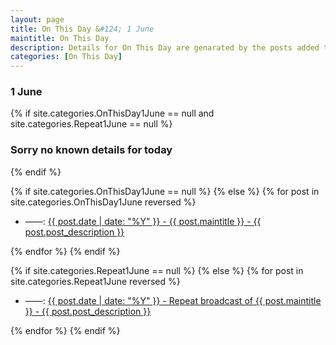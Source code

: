 ```yaml
---
layout: page
title: On This Day &#124; 1 June
maintitle: On This Day
description: Details for On This Day are genarated by the posts added to the website so the content is subject to changes/updates over time.
categories: [On This Day]
---
```


<h3>1 June</h3>

{% if site.categories.OnThisDay1June == null and site.categories.Repeat1June == null %}
  <h3>Sorry no known details for today</h3>
{% endif %}

{% if site.categories.OnThisDay1June == null %}
{% else %}
{% for post in site.categories.OnThisDay1June reversed %}
<ul>
<li> ——: <a href="{{ post.url }}">{{ post.date | date: "%Y" }} - {{ post.maintitle }} - {{ post.post_description }}</a></li>
</ul>
{% endfor %}
{% endif %}

{% if site.categories.Repeat1June == null %}
{% else %}
{% for post in site.categories.Repeat1June reversed %}
<ul>
<li> ——: <a href="{{ post.url }}">{{ post.date | date: "%Y" }} - Repeat broadcast of {{ post.maintitle }} - {{ post.post_description }}</a></li>
</ul>
{% endfor %}
{% endif %}
